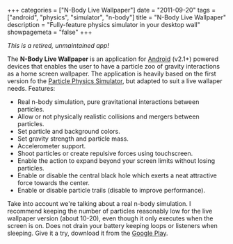 +++
categories = ["N-Body Live Wallpaper"]
date = "2011-09-20"
tags = ["android", "physics", "simulator", "n-body"]
title = "N-Body Live Wallpaper"
description = "Fully-feature physics simulator in your desktop wall"
showpagemeta = "false"
+++

<i class="fa fa-exclamation-triangle"></i> *This is a retired, unmaintained app!*

The **N-Body Live Wallpaper** is an application for [Android](www.android.com) (v2.1+) powered devices that enables the user to have a particle zoo of gravity interactions as a home screen wallpaper. The application is heavily based on the first version fo the [Particle Physics Simulator](/projects/pps), but adapted to suit a live wallaper needs. Features:

*   Real n-body simulation, pure gravitational interactions between particles.
*   Allow or not physically realistic collisions and mergers between particles.
*   Set particle and background colors.
*   Set gravity strength and particle mass.
*   Accelerometer support.
*   Shoot particles or create repulsive forces using touchscreen.
*   Enable the action to expand beyond your screen limits without losing particles.
*   Enable or disable the central black hole which exerts a neat attractive force towards the center.
*   Enable or disable particle trails (disable to improve performance).

Take into account we're talking about a real n-body simulation. I recommend keeping the number of particles reasonably low for the live wallpaper version (about 10-20), even though it only executes when the screen is on. Does not drain your battery keeping loops or listeners when sleeping. Give it a try, download it from the [Google Play](https://market.android.com/details?id=com.tss.nbody.livewallpaper).

